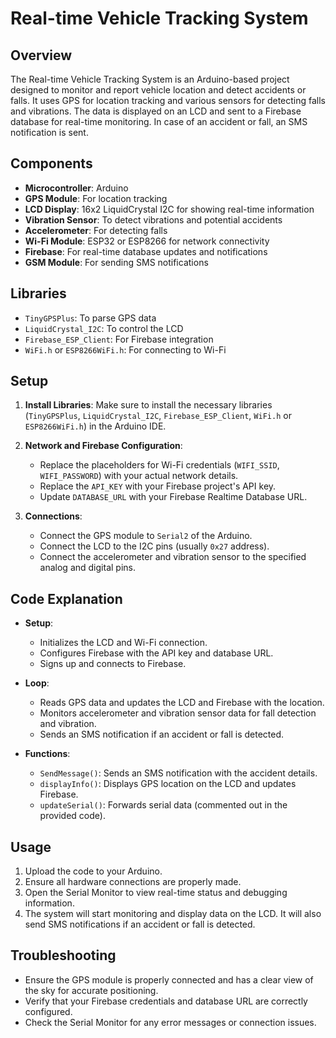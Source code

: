 
# Real-time Vehicle Tracking System

## Overview

The Real-time Vehicle Tracking System is an Arduino-based project designed to monitor and report vehicle location and detect accidents or falls. It uses GPS for location tracking and various sensors for detecting falls and vibrations. The data is displayed on an LCD and sent to a Firebase database for real-time monitoring. In case of an accident or fall, an SMS notification is sent.

## Components

- **Microcontroller**: Arduino
- **GPS Module**: For location tracking
- **LCD Display**: 16x2 LiquidCrystal I2C for showing real-time information
- **Vibration Sensor**: To detect vibrations and potential accidents
- **Accelerometer**: For detecting falls
- **Wi-Fi Module**: ESP32 or ESP8266 for network connectivity
- **Firebase**: For real-time database updates and notifications
- **GSM Module**: For sending SMS notifications

## Libraries

- `TinyGPSPlus`: To parse GPS data
- `LiquidCrystal_I2C`: To control the LCD
- `Firebase_ESP_Client`: For Firebase integration
- `WiFi.h` or `ESP8266WiFi.h`: For connecting to Wi-Fi

## Setup

1. **Install Libraries**:
   Make sure to install the necessary libraries (`TinyGPSPlus`, `LiquidCrystal_I2C`, `Firebase_ESP_Client`, `WiFi.h` or `ESP8266WiFi.h`) in the Arduino IDE.

2. **Network and Firebase Configuration**:
   - Replace the placeholders for Wi-Fi credentials (`WIFI_SSID`, `WIFI_PASSWORD`) with your actual network details.
   - Replace the `API_KEY` with your Firebase project's API key.
   - Update `DATABASE_URL` with your Firebase Realtime Database URL.

3. **Connections**:
   - Connect the GPS module to `Serial2` of the Arduino.
   - Connect the LCD to the I2C pins (usually `0x27` address).
   - Connect the accelerometer and vibration sensor to the specified analog and digital pins.

## Code Explanation

- **Setup**:
  - Initializes the LCD and Wi-Fi connection.
  - Configures Firebase with the API key and database URL.
  - Signs up and connects to Firebase.

- **Loop**:
  - Reads GPS data and updates the LCD and Firebase with the location.
  - Monitors accelerometer and vibration sensor data for fall detection and vibration.
  - Sends an SMS notification if an accident or fall is detected.

- **Functions**:
  - `SendMessage()`: Sends an SMS notification with the accident details.
  - `displayInfo()`: Displays GPS location on the LCD and updates Firebase.
  - `updateSerial()`: Forwards serial data (commented out in the provided code).

## Usage

1. Upload the code to your Arduino.
2. Ensure all hardware connections are properly made.
3. Open the Serial Monitor to view real-time status and debugging information.
4. The system will start monitoring and display data on the LCD. It will also send SMS notifications if an accident or fall is detected.

## Troubleshooting

- Ensure the GPS module is properly connected and has a clear view of the sky for accurate positioning.
- Verify that your Firebase credentials and database URL are correctly configured.
- Check the Serial Monitor for any error messages or connection issues.



